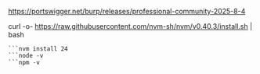 https://portswigger.net/burp/releases/professional-community-2025-8-4

curl -o- https://raw.githubusercontent.com/nvm-sh/nvm/v0.40.3/install.sh | bash
```\. "$HOME/.nvm/nvm.sh"
```nvm install 24
```node -v 
```npm -v




